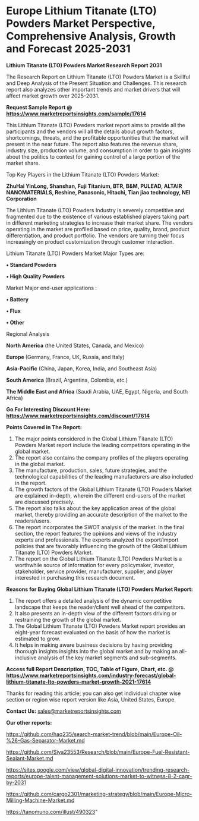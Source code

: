 # Europe Lithium Titanate (LTO) Powders Market Perspective, Comprehensive Analysis, Growth and Forecast 2025-2031

<strong>Lithium Titanate (LTO) Powders Market Research Report 2031</strong>

The Research Report on Lithium Titanate (LTO) Powders Market is a Skillful and Deep Analysis of the Present Situation and Challenges. This research report also analyzes other important trends and market drivers that will affect market growth over 2025-2031.

<strong>Request Sample Report @ <a href=https://www.marketreportsinsights.com/sample/17614>https://www.marketreportsinsights.com/sample/17614</a></strong>

This Lithium Titanate (LTO) Powders market report aims to provide all the participants and the vendors will all the details about growth factors, shortcomings, threats, and the profitable opportunities that the market will present in the near future. The report also features the revenue share, industry size, production volume, and consumption in order to gain insights about the politics to contest for gaining control of a large portion of the market share.

Top Key Players in the Lithium Titanate (LTO) Powders Market:

<strong>ZhuHai YinLong, Shanshan, Fuji Titanium, BTR, B&M, PULEAD, ALTAIR NANOMATERIALS, Reshine, Panasonic, Hitachi, Tian jiao technology, NEI Corporation</strong>

The Lithium Titanate (LTO) Powders Industry is severely competitive and fragmented due to the existence of various established players taking part in different marketing strategies to increase their market share. The vendors operating in the market are profiled based on price, quality, brand, product differentiation, and product portfolio. The vendors are turning their focus increasingly on product customization through customer interaction.

Lithium Titanate (LTO) Powders Market Major Types are:

<strong>• Standard Powders

• High Quality Powders</strong>

Market Major end-user applications :

<strong>• Battery

• Flux

• Other</strong>

Regional Analysis

</u><strong><b>North America</b></strong> (the United States, Canada, and Mexico)

<strong><b>Europe </b></strong>(Germany, France, UK, Russia, and Italy)

<strong><b>Asia-Pacific</b></strong> (China, Japan, Korea, India, and Southeast Asia)

<strong><b>South America</b></strong> (Brazil, Argentina, Colombia, etc.)

<strong><b>The Middle East and Africa</b></strong> (Saudi Arabia, UAE, Egypt, Nigeria, and South Africa)

<strong>Go For Interesting Discount Here: <a href=https://www.marketreportsinsights.com/discount/17614>https://www.marketreportsinsights.com/discount/17614</a></strong>

<strong>Points Covered in The Report:</strong>
<ol>
  <li>The major points considered in the Global Lithium Titanate (LTO) Powders Market report include the leading competitors operating in the global market.</li>
  <li>The report also contains the company profiles of the players operating in the global market.</li>
  <li>The manufacture, production, sales, future strategies, and the technological capabilities of the leading manufacturers are also included in the report.</li>
  <li>The growth factors of the Global Lithium Titanate (LTO) Powders Market are explained in-depth, wherein the different end-users of the market are discussed precisely.</li>
  <li>The report also talks about the key application areas of the global market, thereby providing an accurate description of the market to the readers/users.</li>
  <li>The report incorporates the SWOT analysis of the market. In the final section, the report features the opinions and views of the industry experts and professionals. The experts analyzed the export/import policies that are favorably influencing the growth of the Global Lithium Titanate (LTO) Powders Market.</li>
  <li>The report on the Global Lithium Titanate (LTO) Powders Market is a worthwhile source of information for every policymaker, investor, stakeholder, service provider, manufacturer, supplier, and player interested in purchasing this research document.</li>
</ol>
<strong>Reasons for Buying Global Lithium Titanate (LTO) Powders Market Report:</strong>

<ol>
  <li>The report offers a detailed analysis of the dynamic competitive landscape that keeps the reader/client well ahead of the competitors.</li>
  <li>It also presents an in-depth view of the different factors driving or restraining the growth of the global market.</li>
  <li>The Global Lithium Titanate (LTO) Powders Market report provides an eight-year forecast evaluated on the basis of how the market is estimated to grow.</li>
  <li>It helps in making aware business decisions by having providing thorough insights insights into the global market and by making an all-inclusive analysis of the key market segments and sub-segments.</li>
</ol>
<strong>Access full Report Description, TOC, Table of Figure, Chart, etc. @ <a href=https://www.marketreportsinsights.com/industry-forecast/global-lithium-titanate-lto-powders-market-growth-2021-17614>https://www.marketreportsinsights.com/industry-forecast/global-lithium-titanate-lto-powders-market-growth-2021-17614</a></strong>


Thanks for reading this article; you can also get individual chapter wise section or region wise report version like Asia, United States, Europe.

<strong>Contact Us:</strong>
sales@marketreportsinsights.com

<strong>Our other reports:</strong>

<a href=https://github.com/haq235/search-market-trend/blob/main/Europe-Oil-%26-Gas-Separator-Market.md>https://github.com/haq235/search-market-trend/blob/main/Europe-Oil-%26-Gas-Separator-Market.md</a>

<a href=https://github.com/Siya23553/Research/blob/main/Europe-Fuel-Resistant-Sealant-Market.md>https://github.com/Siya23553/Research/blob/main/Europe-Fuel-Resistant-Sealant-Market.md</a>

<a href=https://sites.google.com/view/global-digital-innovation/trending-research-reports/europe-talent-management-solutions-market-to-witness-8-2-cagr-by-2031>https://sites.google.com/view/global-digital-innovation/trending-research-reports/europe-talent-management-solutions-market-to-witness-8-2-cagr-by-2031</a>

<a href=https://github.com/cargo2301/marketing-strategy/blob/main/Europe-Micro-Milling-Machine-Market.md>https://github.com/cargo2301/marketing-strategy/blob/main/Europe-Micro-Milling-Machine-Market.md</a>

<a href=https://tanomuno.com/illust/490323>https://tanomuno.com/illust/490323</a>"
